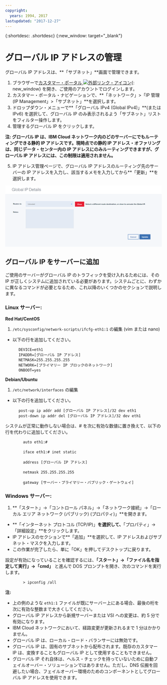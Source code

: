 ```yaml
---
copyright:
  years: 1994, 2017
lastupdated: "2017-12-27"
---
```


{:shortdesc: .shortdesc}
{:new_window: target="_blank"}

# グローバル IP アドレスの管理

グローバル IP アドレスは、**「サブネット」**画面で管理できます。 

1. ブラウザーで[カスタマー・ポータル ![外部リンク・アイコン](../../icons/launch-glyph.svg "外部リンク・アイコン")](https://control.softlayer.com/){: new_window} を開き、ご使用のアカウントでログインします。
2. カスタマー・ポータル・ナビゲーションで、**「ネットワーク」>「IP 管理 (IP Management」>「サブネット」**を選択します。
3. ドロップダウン・メニューで**「グローバル IPv4 (Global IPv4)」**(または IPv6) を選択して、グローバル IP のみ表示されるよう「サブネット」リストをフィルター操作します。
4. 管理するグローバル IP をクリックします。
 
  **注: グローバル IP は、IBM Cloud ネットワーク内のどのサーバーにでもルーティングできる静的 IP アドレスです。現時点での静的 IP アドレス・オファリングは、同じデータ・センター内の IP アドレスにのみルーティングできますが、グローバル IP アドレスには、この制限は適用されません。**

5. IP アドレス管理ページで、グローバル IP アドレスのルーティング先のサーバーの IP アドレスを入力し、該当するメモを入力してから**「更新」**を選択します。

![図 2](images/2_1.png)

## グローバル IP をサーバーに追加 

ご使用のサーバーがグローバル IP のトラフィックを受け入れるためには、その IP が正しくシステムに追加されている必要があります。システムごとに、わずかに異なるコマンドが必要となるため、これ以降のいくつかのセクションで説明します。

### Linux サーバー:

**Red Hat/CentOS**

1. `/etc/sysconfig/network-scripts/ifcfg-eth1:1` の編集 (vim または nano)

* 以下の行を追加してください。
```
      DEVICE=eth1
      IPADDR=[グローバル IP アドレス]
      NETMASK=255.255.255.255
      NETWORK=[プライマリー IP ブロックのネットワーク]
      ONBOOT=yes
```

**Debian/Ubuntu**

1. `/etc/network/interfaces` の編集

* 以下の行を追加してください。

```
      post-up ip addr add [グローバル IP アドレス]/32 dev eth1
      post-down ip addr del [グローバル IP アドレス]/32 dev eth1
```

システムが正常に動作しない場合は、# を次に有効な数値に置き換えて、以下の行を代わりに追加してください。

```
        auto eth1:#

        iface eth1:# inet static

        address [グローバル IP アドレス]

        netmask 255.255.255.255

        gateway [サーバー・プライマリー・パブリック・ゲートウェイ]
```

### Windows サーバー:

1. **「スタート」->「コントロール パネル」->「ネットワーク接続」->「ローカル エリア ネットワーク (パブリック) (プロパティ)」**を開きます。
* **「インターネット プロトコル (TCP/IP)」**を選択して、**「プロパティ」->「詳細設定」**をクリックします。
* IP アドレスのセクションで**「追加」**を選択して、IP アドレスおよびサブネット・マスクを入力します。
* この作業が完了したら、単に「OK」を押してデスクトップに戻ります。

設定が有効になっていることを確認するには、**「スタート」->「ファイル名を指定して実行」->「cmd」** と進んで DOS プロンプトを開き、次のコマンドを実行します。

```
        > ipconfig /all
```

**注:**

* 上の例のような `eth1:1` ファイルが既にサーバー上にある場合、最後の桁を次に有効な整数まで大きくしてください。
* グローバル IP アドレスから新規サーバーまたは VSI への変更は、約 5 分で有効になります。 
* IBM Cloud ネットワークにおいて、経路変更が更新されるまで 1 分はかかりません。
* グローバル IP は、ローカル・ロード・バランサーには無効です。
* グローバル IP は、固有のサブネットから配布されます。既存のカスタマー IP は、変換することもグローバル IP として使用することもできません。
* グローバル IP それ自体は、ヘルス・チェックを持っていないために自動フェイルオーバー・ソリューションではありません。ただし、DNS 伝搬を回避したい場合、フェイルオーバー環境のためのコンポーネントとしてグローバル IP アドレスを使用できます。
